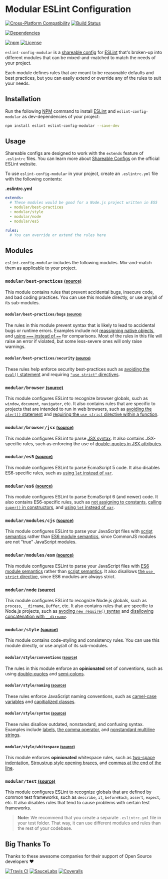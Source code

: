 Modular ESLint Configuration
=======================

[![Cross-Platform Compatibility](https://jsdevtools.org/img/badges/os-badges.svg)](https://travis-ci.com/JS-DevTools/eslint-config-modular)
[![Build Status](https://api.travis-ci.com/JS-DevTools/eslint-config-modular.svg?branch=master)](https://travis-ci.com/JS-DevTools/eslint-config-modular)

[![Dependencies](https://david-dm.org/JS-DevTools/eslint-config-modular/dev-status.svg)](https://david-dm.org/JS-DevTools/eslint-config-modular?type=dev)

[![npm](https://img.shields.io/npm/v/eslint-config-modular.svg?maxAge=43200)](https://www.npmjs.com/package/eslint-config-modular)
[![License](https://img.shields.io/npm/l/eslint-config-modular.svg?maxAge=2592000)](LICENSE)

`eslint-config-modular` is a [shareable config](https://eslint.org/docs/developer-guide/shareable-configs) for [ESLint](https://eslint.org/) that's broken-up into different modules that can be mixed-and-matched to match the needs of your project.

Each module defines rules that are meant to be reasonable defaults and best practices, but you can easily extend or override any of the rules to suit your needs.

Installation
-----------------------
Run the following [NPM](https://docs.npmjs.com/getting-started/what-is-npm) command to install [ESLint](https://eslint.org/) and `eslint-config-modular` as dev-dependencies of your project:

```bash
npm install eslint eslint-config-modular --save-dev
```

Usage
-----------------------
Shareable configs are designed to work with the `extends` feature of `.eslintrc` files. You can learn more about
[Shareable Configs](https://eslint.org/docs/developer-guide/shareable-configs) on the official ESLint website.

To use `eslint-config-modular` in your project, create an `.eslintrc.yml` file with the following contents:

**.eslintrc.yml**
```yaml
extends:
  # These modules would be good for a Node.js project written in ES5
  - modular/best-practices
  - modular/style
  - modular/node
  - modular/es5

rules:
  # You can override or extend the rules here
```

Modules
-----------------------
`eslint-config-modular` includes the following modules.  Mix-and-match them as applicable to your project.

### `modular/best-practices` <small>[(source)](./best-practices/index.js)</small>
This module contains rules that prevent accidental bugs, insecure code, and bad coding practices.  You can use this module directly, or use any/all of its sub-modules.

#### `modular/best-practices/bugs` <small>[(source)](./best-practices/bugs.js)</small>
The rules in this module prevent syntax that is likely to lead to accidental bugs or runtime errors.  Examples include not [reassigning native objects](https://eslint.org/docs/rules/no-native-reassign), and [using `===` instead of `==`](https://eslint.org/docs/rules/eqeqeq) for comparisons. Most of the rules in this file will raise an error if violated, but some less-severe ones will only raise warnings.

#### `modular/best-practices/security` <small>[(source)](./best-practices/security.js)</small>
These rules help enforce security best-practices such as [avoiding the `eval()` statement](https://eslint.org/docs/rules/no-eval) and requiring [`"use strict"` directives](https://eslint.org/docs/rules/strict).

### `modular/browser` <small>[(source)](./browser/index.js)</small>
This module configures ESLint to recognize browser globals, such as `window`, `document`, `navigator`, etc.  It also contains rules that are specific to projects that are intended to run in web browsers, such as [avoiding the `alert()` statement](https://eslint.org/docs/rules/no-alert) and [requiring the `use strict` directive within a function](http://www.ecma-international.org/ecma-262/6.0/#sec-directive-prologues-and-the-use-strict-directive).

### `modular/browser/jsx` <small>[(source)](./browser/jsx.js)</small>
This module configures ESLint to parse [JSX syntax](https://facebook.github.io/react/docs/jsx-in-depth.html). It also contains JSX-specific rules, such as enforcing the use of [double-quotes in JSX attributes](https://eslint.org/docs/rules/jsx-quotes).

### `modular/es5` <small>[(source)](./es5/index.js)</small>
This module configures ESLint to parse EcmaScript 5 code. It also disables ES6-specific rules, such as [using `let` instead of `var`](https://eslint.org/docs/rules/no-var).

### `modular/es6` <small>[(source)](./es6/index.js)</small>
This module configures ESLint to parse EcmaScript 6 (and newer) code. It also contains ES6-specific rules, such as [not assigning to constants](https://eslint.org/docs/rules/no-const-assign), [calling `super()` in constructors](https://eslint.org/docs/rules/no-this-before-super), and [using `let` instead of `var`](https://eslint.org/docs/rules/no-var).

### `modular/modules/cjs` <small>[(source)](./modules/cjs.js)</small>
This module configures ESLint to parse your JavaScript files with [script semantics](http://www.ecma-international.org/ecma-262/6.0/#sec-scripts-static-semantics-early-errors) rather than [ES6 module semantics](http://www.ecma-international.org/ecma-262/6.0/#sec-module-semantics), since CommonJS modules are not "true" JavaScript modules.

### `modular/modules/esm` <small>[(source)](./modules/esm.js)</small>
This module configures ESLint to parse your JavaScript files with [ES6 module semantics](http://www.ecma-international.org/ecma-262/6.0/#sec-module-semantics) rather than [script semantics](http://www.ecma-international.org/ecma-262/6.0/#sec-scripts-static-semantics-early-errors).  It also disallows [the `use strict` directive](http://www.ecma-international.org/ecma-262/6.0/#sec-directive-prologues-and-the-use-strict-directive), since ES6 modules are always strict.

### `modular/node` <small>[(source)](./node/index.js)</small>
This module configures ESLint to recognize Node.js globals, such as `process`, `__dirname`, `Buffer`, etc.  It also contains rules that are specific to Node.js projects, such as [avoding `new require()` syntax](https://eslint.org/docs/rules/no-new-require) and [disallowing concatenation with `__dirname`](https://eslint.org/docs/rules/no-path-concat).

### `modular/style` <small>[(source)](./style/index.js)</small>
This module contains code-styling and consistency rules.    You can use this module directly, or use any/all of its sub-modules.

#### `modular/style/conventions` <small>[(source)](./style/conventions.js)</small>
The rules in this module enforce an **opinionated** set of conventions, such as using [double-quotes](https://eslint.org/docs/rules/quotes) and [semi-colons](https://eslint.org/docs/rules/semi).

#### `modular/style/naming` <small>[(source)](./style/naming.js)</small>
These rules enforce JavaScript naming conventions, such as [camel-case variables](https://eslint.org/docs/rules/camelcase) and [capitialized classes](https://eslint.org/docs/rules/new-cap).

#### `modular/style/syntax` <small>[(source)](./style/syntax.js)</small>
These rules disallow outdated, nonstandard, and confusing syntax.  Examples include [labels](https://eslint.org/docs/rules/no-labels), [the comma operator](https://eslint.org/docs/rules/no-sequences), and [nonstandard multiline strings](https://eslint.org/docs/rules/no-multi-str).

#### `modular/style/whitespace` <small>[(source)](./style/whitespace.js)</small>
This module enforces **opinionated** whitespace rules, such as [two-space indentation](https://eslint.org/docs/rules/indent), [Stroustrup style opening braces](https://eslint.org/docs/rules/brace-style), and [commas at the end of the line](https://eslint.org/docs/rules/comma-style).

### `modular/test` <small>[(source)](./test/index.js)</small>
This module configures ESLint to recognize globals that are defined by common test frameworks, such as `describe`, `it`, `beforeEach`, `assert`, `expect`, etc.  It also disables rules that tend to cause problems with certain test frameworks.

> **Note:** We recommend that you create a separate `.eslintrc.yml` file in your test folder. That way, it can use different modules and rules than the rest of your codebase.


Big Thanks To
--------------------------
Thanks to these awesome companies for their support of Open Source developers ❤

[![Travis CI](https://jsdevtools.org/img/badges/travis-ci.svg)](https://travis-ci.com)
[![SauceLabs](https://jsdevtools.org/img/badges/sauce-labs.svg)](https://saucelabs.com)
[![Coveralls](https://jsdevtools.org/img/badges/coveralls.svg)](https://coveralls.io)
